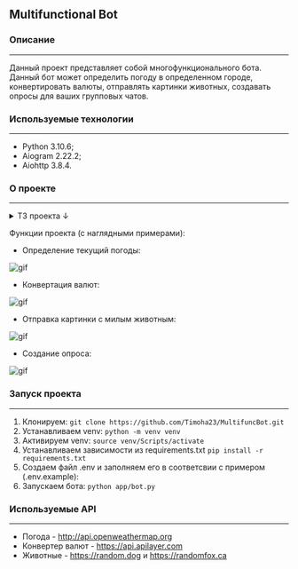 ## Multifunctional Bot
### Описание
---
Данный проект представляет собой многофункционального бота. Данный бот может определить погоду в определенном городе, конвертировать валюты, отправлять картинки животных, создавать опросы для ваших групповых чатов.

### Используемые технологии
---
* Python 3.10.6;
* Aiogram 2.22.2;
* Aiohttp 3.8.4.

### О проекте
---

<details>
<summary>ТЗ проекта ↓</summary>
Напишите телеграмм-бота на языке Python, который будет выполнять следующие функции:

1. Приветствовать пользователя и предлагать ему выбрать определенную функцию бота.
2. Определить текущую погоду в определенном городе, используя публичное API погоды (например, OpenWeatherMap) и выдавать пользователю соответствующую информацию.
3. Конвертировать валюты, используя публичное API курсов валют (например, Exchange Rates API) и предоставлять пользователю результат конвертации.
4. Отправлять случайную картинку с милыми животными
5. Создавать опросы (polls) и отправлять их в групповой чат с определенным вопросом и вариантами ответов.
</details>

Функции проекта (с наглядными примерами):
- Определение текущий погоды:

![gif](https://user-images.githubusercontent.com/103051349/233333236-a328735b-6ee9-41ef-83cf-388170e5f85d.gif)
- Конвертация валют:

![gif](https://user-images.githubusercontent.com/103051349/233334299-31d5c80a-b18c-4b42-a7de-0d34faf0ad59.gif)
- Отправка картинки с милым животным:

![gif](https://user-images.githubusercontent.com/103051349/233334395-ec9f2bee-f77c-4481-9977-372fc6303d3f.gif)
- Создание опроса:

![gif](https://user-images.githubusercontent.com/103051349/233334575-ed414136-86c8-4d27-8757-f87746e7462a.gif)
### Запуск проекта
---
1. Клонируем:
``` git clone https://github.com/Timoha23/MultifuncBot.git ```
2. Устанавливаем venv:
``` python -m venv venv ```
3. Активируем venv:
``` source venv/Scripts/activate ```
4. Устанавливаем зависимости из requirements.txt
``` pip install -r requirements.txt ```
5. Создаем файл .env и заполняем его в соответсвии с примером (.env.example):
6. Запускаем бота:
``` python app/bot.py ```

### Используемые API
---
- Погода - http://api.openweathermap.org
- Конвертер валют - https://api.apilayer.com
- Животные - https://random.dog и https://randomfox.ca
